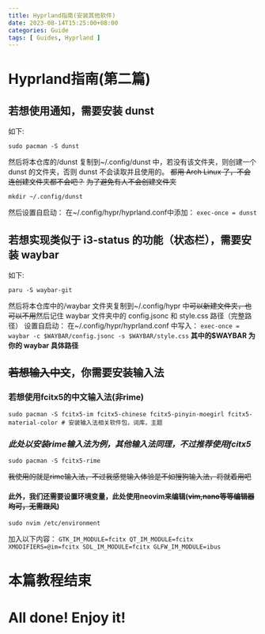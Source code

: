 ```yaml
---
title: Hyprland指南(安装其他软件)
date: 2023-08-14T15:25:00+08:00
categories: Guide
tags: [ Guides, Hyprland ]
---
```


# Hyprland指南(第二篇)
## 若想使用通知，需要安装 dunst
如下:
```
sudo pacman -S dunst
```
然后将本仓库的/dunst 复制到~/.config/dunst 中，若没有该文件夹，则创建一个 dunst 的文件夹，否则 dunst 不会读取并且使用的。
~~都用 Arch Linux 了，不会连创建文件夹都不会吧？~~
~~为了避免有人不会创建文件夹~~
```
mkdir ~/.config/dunst
```
然后设置自启动：
在~/.config/hypr/hyprland.conf中添加：
`
exec-once = dunst
`
## 若想实现类似于 i3-status 的功能（状态栏），需要安装 waybar
如下:
```
paru -S waybar-git
```
然后将本仓库中的/waybar 文件夹复制到~/.config/hypr 中~~可以新建文件夹，也可以不用~~然后记住 waybar 文件夹中的 config.jsonc 和 style.css 路径（完整路径）
设置自启动：
在~/.config/hypr/hyprland.conf 中写入：
`
exec-once = waybar -c $WAYBAR/config.jsonc -s $WAYBAR/style.css
`
**其中的$WAYBAR 为你的 waybar 具体路径**
## ~~若想输入中文~~，你需要安装输入法
### 若想使用fcitx5的中文输入法(非rime)
```
sudo pacman -S fcitx5-im fcitx5-chinese fcitx5-pinyin-moegirl fcitx5-material-color # 安装输入法相关软件包，词库，主题 
```
### *此处以安装rime输入法为例，其他输入法同理，不过推荐使用fcitx5*
```
sudo pacman -S fcitx5-rime
```
~~我使用的就是rime输入法，不过我感觉输入体验是不如搜狗输入法，将就着用吧~~
#### 此外，我们还需要设置环境变量，此处使用neovim来编辑(~~vim,nano等等编辑器均可，无需跟风~~)
```
sudo nvim /etc/environment
```
加入以下内容：
`
GTK_IM_MODULE=fcitx
QT_IM_MODULE=fcitx
XMODIFIERS=@im=fcitx
SDL_IM_MODULE=fcitx
GLFW_IM_MODULE=ibus
`

# 本篇教程结束

# All done! Enjoy it!
